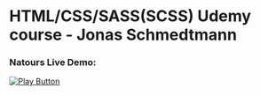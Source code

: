 # HTML/CSS/SASS(SCSS) Udemy course - Jonas Schmedtmann

### Natours Live Demo:

[<img alt="Play Button" src="https://user-images.githubusercontent.com/114406139/211439129-37c7a037-dde4-49d6-bf62-4ffc4f315fa9.PNG" />](https://kolnature.netlify.app/)
